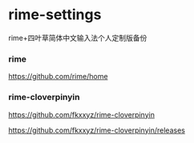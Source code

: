 # rime-settings
rime+四叶草简体中文输入法个人定制版备份

### rime

https://github.com/rime/home

### rime-cloverpinyin

https://github.com/fkxxyz/rime-cloverpinyin

https://github.com/fkxxyz/rime-cloverpinyin/releases

